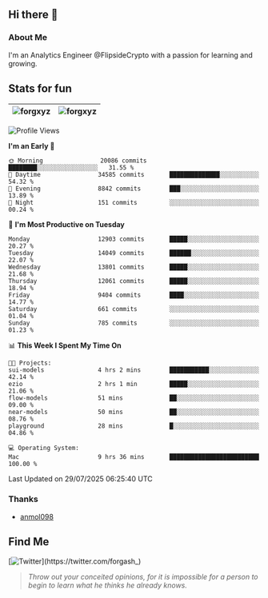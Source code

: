 ## Hi there 👋

### About Me

I'm an Analytics Engineer @FlipsideCrypto with a passion for learning and growing.
  
## Stats for fun

| <img align="center" src="https://github-readme-streak-stats.herokuapp.com/?user=forgxyz&theme=tokyonight" alt="forgxyz" /> | <img align="center" src="https://github-readme-stats.vercel.app/api?username=forgxyz&theme=tokyonight&show_icons=true" alt="forgxyz" /> |
| ------------- |------------- |


<!--START_SECTION:waka-->
![Profile Views](http://img.shields.io/badge/Profile%20Views-0-blue)

**I'm an Early 🐤** 

```text
🌞 Morning                20086 commits       ████████░░░░░░░░░░░░░░░░░   31.55 % 
🌆 Daytime                34585 commits       ██████████████░░░░░░░░░░░   54.32 % 
🌃 Evening                8842 commits        ███░░░░░░░░░░░░░░░░░░░░░░   13.89 % 
🌙 Night                  151 commits         ░░░░░░░░░░░░░░░░░░░░░░░░░   00.24 % 
```
📅 **I'm Most Productive on Tuesday** 

```text
Monday                   12903 commits       █████░░░░░░░░░░░░░░░░░░░░   20.27 % 
Tuesday                  14049 commits       ██████░░░░░░░░░░░░░░░░░░░   22.07 % 
Wednesday                13801 commits       █████░░░░░░░░░░░░░░░░░░░░   21.68 % 
Thursday                 12061 commits       █████░░░░░░░░░░░░░░░░░░░░   18.94 % 
Friday                   9404 commits        ████░░░░░░░░░░░░░░░░░░░░░   14.77 % 
Saturday                 661 commits         ░░░░░░░░░░░░░░░░░░░░░░░░░   01.04 % 
Sunday                   785 commits         ░░░░░░░░░░░░░░░░░░░░░░░░░   01.23 % 
```


📊 **This Week I Spent My Time On** 

```text
🐱‍💻 Projects: 
sui-models               4 hrs 2 mins        ███████████░░░░░░░░░░░░░░   42.14 % 
ezio                     2 hrs 1 min         █████░░░░░░░░░░░░░░░░░░░░   21.06 % 
flow-models              51 mins             ██░░░░░░░░░░░░░░░░░░░░░░░   09.00 % 
near-models              50 mins             ██░░░░░░░░░░░░░░░░░░░░░░░   08.76 % 
playground               28 mins             █░░░░░░░░░░░░░░░░░░░░░░░░   04.86 % 

💻 Operating System: 
Mac                      9 hrs 36 mins       █████████████████████████   100.00 % 
```


 Last Updated on 29/07/2025 06:25:40 UTC
<!--END_SECTION:waka-->

### Thanks
 - [anmol098](https://github.com/anmol098/waka-readme-stats/)
  
## Find Me
[![Twitter](https://img.shields.io/twitter/url/https/twitter.com/forgash_.svg?style=social&label=Follow%20%40forgash_)](https://twitter.com/forgash_)


> *Throw out your conceited opinions, for it is impossible for a person to begin to learn what he thinks he already knows.* 
